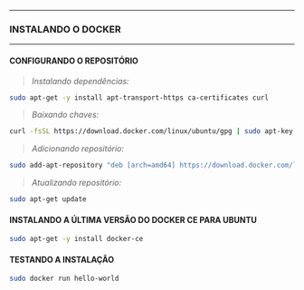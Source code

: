 -------------------------------------------------------------------------------------------
### INSTALANDO O DOCKER
-------------------------------------------------------------------------------------------


#### CONFIGURANDO O REPOSITÓRIO


> _Instalando dependências:_
```sh
sudo apt-get -y install apt-transport-https ca-certificates curl
```

> _Baixando chaves:_
```sh
curl -fsSL https://download.docker.com/linux/ubuntu/gpg | sudo apt-key add -
```

> _Adicionando repositório:_
```sh
sudo add-apt-repository "deb [arch=amd64] https://download.docker.com/linux/ubuntu $(lsb_release -cs) stable"
```

> _Atualizando repositório:_
```sh
sudo apt-get update
```


#### INSTALANDO A ÚLTIMA VERSÃO DO DOCKER CE PARA UBUNTU
```sh
sudo apt-get -y install docker-ce
```

#### TESTANDO A INSTALAÇÂO
```sh
sudo docker run hello-world
```
